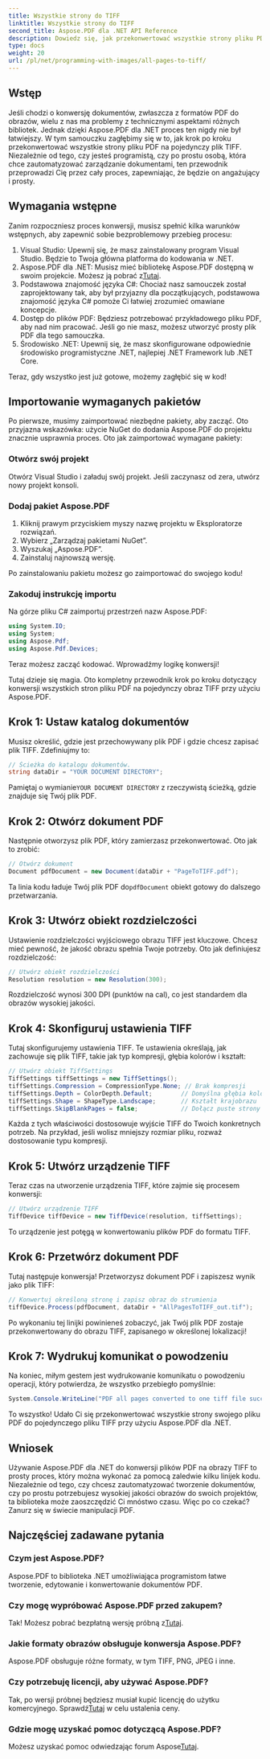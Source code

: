 ```yaml
---
title: Wszystkie strony do TIFF
linktitle: Wszystkie strony do TIFF
second_title: Aspose.PDF dla .NET API Reference
description: Dowiedz się, jak przekonwertować wszystkie strony pliku PDF do formatu TIFF za pomocą Aspose.PDF dla .NET w tym samouczku krok po kroku. Łatwe i wydajne zarządzanie dokumentami.
type: docs
weight: 20
url: /pl/net/programming-with-images/all-pages-to-tiff/
---
```

## Wstęp

Jeśli chodzi o konwersję dokumentów, zwłaszcza z formatów PDF do obrazów, wielu z nas ma problemy z technicznymi aspektami różnych bibliotek. Jednak dzięki Aspose.PDF dla .NET proces ten nigdy nie był łatwiejszy. W tym samouczku zagłębimy się w to, jak krok po kroku przekonwertować wszystkie strony pliku PDF na pojedynczy plik TIFF. Niezależnie od tego, czy jesteś programistą, czy po prostu osobą, która chce zautomatyzować zarządzanie dokumentami, ten przewodnik przeprowadzi Cię przez cały proces, zapewniając, że będzie on angażujący i prosty.

## Wymagania wstępne

Zanim rozpoczniesz proces konwersji, musisz spełnić kilka warunków wstępnych, aby zapewnić sobie bezproblemowy przebieg procesu:

1. Visual Studio: Upewnij się, że masz zainstalowany program Visual Studio. Będzie to Twoja główna platforma do kodowania w .NET.
2.  Aspose.PDF dla .NET: Musisz mieć bibliotekę Aspose.PDF dostępną w swoim projekcie. Możesz ją pobrać z[Tutaj](https://releases.aspose.com/pdf/net/).
3. Podstawowa znajomość języka C#: Chociaż nasz samouczek został zaprojektowany tak, aby był przyjazny dla początkujących, podstawowa znajomość języka C# pomoże Ci łatwiej zrozumieć omawiane koncepcje.
4. Dostęp do plików PDF: Będziesz potrzebować przykładowego pliku PDF, aby nad nim pracować. Jeśli go nie masz, możesz utworzyć prosty plik PDF dla tego samouczka.
5. Środowisko .NET: Upewnij się, że masz skonfigurowane odpowiednie środowisko programistyczne .NET, najlepiej .NET Framework lub .NET Core.

Teraz, gdy wszystko jest już gotowe, możemy zagłębić się w kod!

## Importowanie wymaganych pakietów

Po pierwsze, musimy zaimportować niezbędne pakiety, aby zacząć. Oto przyjazna wskazówka: użycie NuGet do dodania Aspose.PDF do projektu znacznie usprawnia proces. Oto jak zaimportować wymagane pakiety:

### Otwórz swój projekt

Otwórz Visual Studio i załaduj swój projekt. Jeśli zaczynasz od zera, utwórz nowy projekt konsoli.

### Dodaj pakiet Aspose.PDF

1. Kliknij prawym przyciskiem myszy nazwę projektu w Eksploratorze rozwiązań.
2. Wybierz „Zarządzaj pakietami NuGet”.
3. Wyszukaj „Aspose.PDF”.
4. Zainstaluj najnowszą wersję.

Po zainstalowaniu pakietu możesz go zaimportować do swojego kodu!

### Zakoduj instrukcję importu

Na górze pliku C# zaimportuj przestrzeń nazw Aspose.PDF:

```csharp
using System.IO;
using System;
using Aspose.Pdf;
using Aspose.Pdf.Devices;
```

Teraz możesz zacząć kodować. Wprowadźmy logikę konwersji!

Tutaj dzieje się magia. Oto kompletny przewodnik krok po kroku dotyczący konwersji wszystkich stron pliku PDF na pojedynczy obraz TIFF przy użyciu Aspose.PDF.

## Krok 1: Ustaw katalog dokumentów

Musisz określić, gdzie jest przechowywany plik PDF i gdzie chcesz zapisać plik TIFF. Zdefiniujmy to:

```csharp
// Ścieżka do katalogu dokumentów.
string dataDir = "YOUR DOCUMENT DIRECTORY";
```

 Pamiętaj o wymianie`YOUR DOCUMENT DIRECTORY` z rzeczywistą ścieżką, gdzie znajduje się Twój plik PDF.

## Krok 2: Otwórz dokument PDF

Następnie otworzysz plik PDF, który zamierzasz przekonwertować. Oto jak to zrobić:

```csharp
// Otwórz dokument
Document pdfDocument = new Document(dataDir + "PageToTIFF.pdf");
```

 Ta linia kodu ładuje Twój plik PDF do`pdfDocument` obiekt gotowy do dalszego przetwarzania.

## Krok 3: Utwórz obiekt rozdzielczości

Ustawienie rozdzielczości wyjściowego obrazu TIFF jest kluczowe. Chcesz mieć pewność, że jakość obrazu spełnia Twoje potrzeby. Oto jak definiujesz rozdzielczość:

```csharp
// Utwórz obiekt rozdzielczości
Resolution resolution = new Resolution(300);
```

Rozdzielczość wynosi 300 DPI (punktów na cal), co jest standardem dla obrazów wysokiej jakości.

## Krok 4: Skonfiguruj ustawienia TIFF

Tutaj skonfigurujemy ustawienia TIFF. Te ustawienia określają, jak zachowuje się plik TIFF, takie jak typ kompresji, głębia kolorów i kształt:

```csharp
// Utwórz obiekt TiffSettings
TiffSettings tiffSettings = new TiffSettings();
tiffSettings.Compression = CompressionType.None; // Brak kompresji
tiffSettings.Depth = ColorDepth.Default;        // Domyślna głębia kolorów
tiffSettings.Shape = ShapeType.Landscape;       // Kształt krajobrazu
tiffSettings.SkipBlankPages = false;            // Dołącz puste strony
```

Każda z tych właściwości dostosowuje wyjście TIFF do Twoich konkretnych potrzeb. Na przykład, jeśli wolisz mniejszy rozmiar pliku, rozważ dostosowanie typu kompresji.

## Krok 5: Utwórz urządzenie TIFF

Teraz czas na utworzenie urządzenia TIFF, które zajmie się procesem konwersji:

```csharp
// Utwórz urządzenie TIFF
TiffDevice tiffDevice = new TiffDevice(resolution, tiffSettings);
```

To urządzenie jest potęgą w konwertowaniu plików PDF do formatu TIFF.

## Krok 6: Przetwórz dokument PDF

Tutaj następuje konwersja! Przetworzysz dokument PDF i zapiszesz wynik jako plik TIFF:

```csharp
// Konwertuj określoną stronę i zapisz obraz do strumienia
tiffDevice.Process(pdfDocument, dataDir + "AllPagesToTIFF_out.tif");
```

Po wykonaniu tej linijki powinieneś zobaczyć, jak Twój plik PDF zostaje przekonwertowany do obrazu TIFF, zapisanego w określonej lokalizacji!

## Krok 7: Wydrukuj komunikat o powodzeniu

Na koniec, miłym gestem jest wydrukowanie komunikatu o powodzeniu operacji, który potwierdza, że wszystko przebiegło pomyślnie:

```csharp
System.Console.WriteLine("PDF all pages converted to one tiff file successfully!");
```

To wszystko! Udało Ci się przekonwertować wszystkie strony swojego pliku PDF do pojedynczego pliku TIFF przy użyciu Aspose.PDF dla .NET.

## Wniosek

Używanie Aspose.PDF dla .NET do konwersji plików PDF na obrazy TIFF to prosty proces, który można wykonać za pomocą zaledwie kilku linijek kodu. Niezależnie od tego, czy chcesz zautomatyzować tworzenie dokumentów, czy po prostu potrzebujesz wysokiej jakości obrazów do swoich projektów, ta biblioteka może zaoszczędzić Ci mnóstwo czasu. Więc po co czekać? Zanurz się w świecie manipulacji PDF.

## Najczęściej zadawane pytania

### Czym jest Aspose.PDF?
Aspose.PDF to biblioteka .NET umożliwiająca programistom łatwe tworzenie, edytowanie i konwertowanie dokumentów PDF.

### Czy mogę wypróbować Aspose.PDF przed zakupem?
 Tak! Możesz pobrać bezpłatną wersję próbną z[Tutaj](https://releases.aspose.com/).

### Jakie formaty obrazów obsługuje konwersja Aspose.PDF?
Aspose.PDF obsługuje różne formaty, w tym TIFF, PNG, JPEG i inne.

### Czy potrzebuję licencji, aby używać Aspose.PDF?
 Tak, po wersji próbnej będziesz musiał kupić licencję do użytku komercyjnego. Sprawdź[Tutaj](https://purchase.aspose.com/) w celu ustalenia ceny.

### Gdzie mogę uzyskać pomoc dotyczącą Aspose.PDF?
 Możesz uzyskać pomoc odwiedzając forum Aspose[Tutaj](https://forum.aspose.com/c/pdf/10).